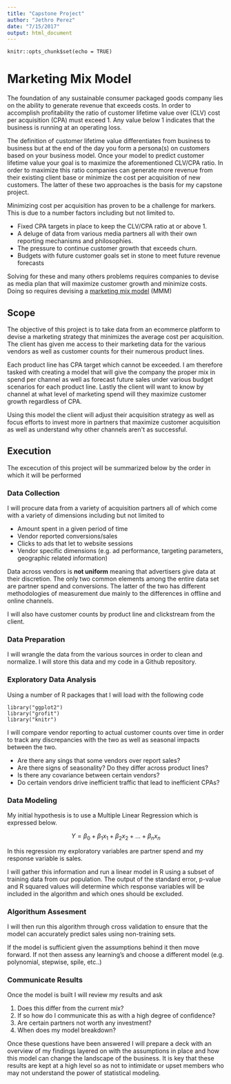```yaml
---
title: "Capstone Project"
author: "Jethro Perez"
date: "7/15/2017"
output: html_document
---
```


```{r setup, include=FALSE}
knitr::opts_chunk$set(echo = TRUE)
```

# Marketing Mix Model

The foundation of any sustainable consumer packaged goods company lies on the ability to generate revenue that exceeds costs. In order to accomplish profitability the ratio of customer lifetime value over (CLV) cost per acquisition (CPA) must exceed 1. Any value below 1 indicates that the business is running at an operating loss.

The definition of customer lifetime value differentiates from business to business but at the end of the day you form a persona(s) on customers based on your business model. Once your model to predict customer lifetime value your goal is to maximize the aforementioned CLV/CPA ratio. In order to maximize this ratio companies can generate more revenue from their existing client base or minimize the cost per acquisition of new customers. The latter of these two approaches is the basis for my capstone project.  

Minimizing cost per acquisition has proven to be a challenge for markers. This is due to a number factors including but not limited to. 
 
* Fixed CPA targets in place to keep the CLV/CPA ratio at or above 1.
* A deluge of data from various media partners all with their own reporting mechanisms and philosophies.
* The pressure to continue customer growth that exceeds churn.
* Budgets with future customer goals set in stone to meet future revenue forecasts


Solving for these and many others problems requires companies to devise as media plan that will maximize customer growth and minimize costs. Doing so requires devising a [marketing mix model](https://en.wikipedia.org/wiki/Marketing_mix_modeling) (MMM)
  
## Scope

The objective of this project is to take data from an ecommerce platform to devise a marketing strategy that minimizes the average cost per acquisition. The client has given me access to their marketing data for the various vendors as well as customer counts for their numerous product lines. 

Each product line has CPA target which cannot be exceeded. I am therefore tasked with creating a model that will give the company the proper mix in spend per channel as well as forecast future sales under various budget scenarios for each product line. Lastly the client will want to know by channel at what level of marketing spend will they maximize customer growth regardless of CPA. 

Using this model the client will adjust their acquisition strategy as well as focus efforts to invest more in partners that maximize customer acquisition as well as understand why other channels aren't as successful.

## Execution

The excecution of this project will be summarized below by the order in which it will be performed

### Data Collection

I will procure data from a variety of acquisition partners all of which come with a variety of dimensions including but not limited to 

* Amount spent in a given period of time
* Vendor reported conversions/sales
* Clicks to ads that let to website sessions 
* Vendor specific dimensions (e.g. ad performance, targeting parameters, geographic related information)

Data across vendors is **not uniform** meaning that advertisers give data at their discretion. The only two common elements among the entire data set are partner spend and conversions. The latter of the two has different methodologies of measurement due mainly to the differences in offline and online channels. 
 
I will also have customer counts by product line and clickstream from the client. 

### Data Preparation

I will wrangle the data from the various sources in order to clean and normalize. I will store this data and my code in a Github repository.

### Exploratory Data Analysis 

Using a number of R packages that I will load with the following code

```{r}
library("ggplot2")
library("grofit")
library("knitr")
```

I will compare vendor reporting to actual customer counts over time in order to track any discrepancies with the two as well as seasonal impacts between the two. 

* Are there any sings that some vendors over report sales?
* Are there signs of seasonality? Do they differ across product 
lines?
* Is there any covariance between certain vendors?
* Do certain vendors drive inefficient traffic that lead to inefficient CPAs?


### Data Modeling

My initial hypothesis is to use a Multiple Linear Regression which is expressed below.

$$ Y = \beta_0 + \beta_1x_1 + \beta_2x_2 + ...+ \beta_nx_n $$

In this regression my exploratory variables are partner spend and my response variable is sales. 

I will gather this information and run a linear model in R using a subset of training data from our population.  The output of the standard error, p-value and R squared values will determine which response variables will be included in the algorithm and which ones should be excluded. 

### Algorithum Assesment

I will then run this algorithm through cross validation to ensure that the model can accurately predict sales using non-training sets.  

If the model is sufficient given the assumptions behind it then move forward. If not then assess any learning’s and choose a different model (e.g. polynomial, stepwise, spile, etc..)

### Communicate Results

Once the model is built I will review my results and ask

1. Does this differ from the current mix?
2. If so how do I communicate this as with a high degree of confidence?
3. Are certain partners not worth any investment?
4. When does my model breakdown? 

Once these questions have been answered I will prepare a deck with an overview of my findings layered on with the assumptions in place and how this model can change the landscape of the business.  It is key that these results are kept at a high level so as not to intimidate or upset members who may not understand the power of statistical modeling.
